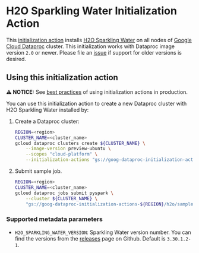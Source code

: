 # H2O Sparkling Water Initialization Action

This [initialization action](https://cloud.google.com/dataproc/init-actions)
installs
[H2O Sparkling Water](http://docs.h2o.ai/sparkling-water/2.4/latest-stable/doc/deployment/sw_google_cloud_dataproc.html)
on all nodes of [Google Cloud Dataproc](https://cloud.google.com/dataproc)
cluster. This initialization works with Dataproc image version `2.0` or newer.
Please file an [issue](https://github.com/GoogleCloudDataproc/initialization-actions/issues/new)
if support for older versions is desired.

## Using this initialization action

**:warning: NOTICE:** See
[best practices](/README.md#how-initialization-actions-are-used) of using
initialization actions in production.

You can use this initialization action to create a new Dataproc cluster with H2O
Sparkling Water installed by:

1. Create a Dataproc cluster:

    ```bash
    REGION=<region>
    CLUSTER_NAME=<cluster_name>
    gcloud dataproc clusters create ${CLUSTER_NAME} \
        --image-version preview-ubuntu \
        --scopes "cloud-platform" \
        --initialization-actions "gs://goog-dataproc-initialization-actions-${REGION}/h2o/h2o.sh"
    ```

1.  Submit sample job.

    ```bash
    REGION=<region>
    CLUSTER_NAME=<cluster_name>
    gcloud dataproc jobs submit pyspark \
        --cluster ${CLUSTER_NAME} \
        "gs://goog-dataproc-initialization-actions-${REGION}/h2o/sample-script.py"
    ```

### Supported metadata parameters

*   `H2O_SPARKLING_WATER_VERSION`: Sparkling Water version number. You can find the versions from the [releases](https://github.com/h2oai/sparkling-water/releases) page on Github. Default is `3.30.1.2-1`.
